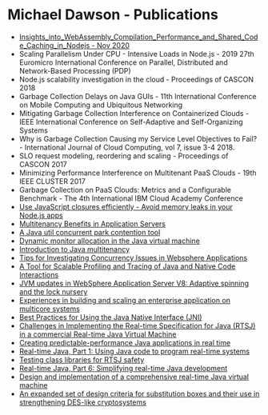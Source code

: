 # Michael Dawson - Publications
* [Insights_into_WebAssembly_Compilation_Performance_and_Shared_Code_Caching_in_Nodejs - Nov 2020](https://www.researchgate.net/publication/348810322_Insights_into_WebAssembly_Compilation_Performance_and_Shared_Code_Caching_in_Nodejs)
* Scaling Parallelism Under CPU - Intensive Loads in Node.js - 2019 27th Euromicro International Conference on Parallel, Distributed and Network-Based Processing (PDP)
* Node.js scalability investigation in the cloud - Proceedings of CASCON 2018
* Garbage Collection Delays on Java GUIs - 11th International Conference on Mobile Computing and Ubiquitous Networking
* Mitigating Garbage Collection Interference on Containerized Clouds - IEEE International Conference on Self-Adaptive and Self-Organizing Systems
* Why is Garbage Collection Causing my Service Level Objectives to Fail? - International Journal of Cloud Computing, vol 7, issue 3-4 2018.
* SLO request modeling, reordering and scaling - Proceedings of CASCON 2017
* Minimizing Performance Interference on Multitenant PaaS Clouds - 19th IEEE CLUSTER 2017
* Garbage Collection on PaaS Clouds: Metrics and a Configurable Benchmark - The 4th International IBM Cloud Academy Conference
* [Use JavaScript closures efficiently - Avoid memory leaks in your Node.js apps](http://www.ibm.com/developerworks/library/wa-use-javascript-closures-efficiently/)
* [Multitenancy Benefits in Application Servers](http://dl.acm.org/citation.cfm?id=2886461)
* [A Java util concurrent park contention tool](http://dl.acm.org/citation.cfm?id=2712389)
* [Dynamic monitor allocation in the Java virtual machine](http://dl.acm.org/citation.cfm?id=2512996)
* [Introduction to Java multitenancy](http://www.ibm.com/developerworks/java/library/j-multitenant-java/index.html?ca=drs)
* [Tips for Investigating Concurrency Issues in Websphere Applications](http://www.websphere.pe.kr/xe/was_technicalPapers/2772?ckattempt=1)
* [A Tool for Scalable Profiling and Tracing of Java and Native Code Interactions](http://ieeexplore.ieee.org/xpl/login.jsp?tp=&amp;arnumber=6042028&amp;url=http://ieeexplore.ieee.org/xpls/abs_all.jsp?arnumber=6042028)
* [JVM updates in WebSphere Application Server V8: Adaptive spinning and the lock nursery](http://www.ibm.com/developerworks/websphere/techjournal/1111_dawson/1111_dawson.html)
* [Experiences in building and scaling an enterprise application on multicore systems](http://onlinelibrary.wiley.com/doi/10.1002/cpe.1872/references)
* [Best Practices for Using the Java Native Interface (JNI)](https://www.ibm.com/developerworks/library/j-jni/)
* [Challenges in Implementing the Real-time Specification for Java (RTSJ) in a commercial Real-time Java Virtual Machine](https://ieeexplore.ieee.org/document/4519584/?arnumber=4519584)
* [Creating predictable-performance Java applications in real time](ftp://public.dhe.ibm.com/software/webservers/realtime/pdfs/WebSphere_Real_Time_Technical_Overview.pdf)
* [Real-time Java, Part 1: Using Java code to program real-time systems](http://www.ibm.com/developerworks/java/library/j-rtj1/)
* [Testing
class libraries for RTSJ safety](http://dl.acm.org/citation.cfm?id=1434790.1434800&amp;coll=DL&amp;dl=GUIDE&amp;CFID=416283607&amp;CFTOKEN=18382388)
* [Real-time Java, Part 6: Simplifying real-time Java development](http://www.ibm.com/developerworks/java/library/j-rtj6/index.html)
* [Design and implementation of a comprehensive real-time Java virtual machine](http://researcher.watson.ibm.com/researcher/files/us-bacon/Auerbach07Design.pdf)
* [An expanded set of design criteria for substitution boxes and their use in strengthening DES-like cryptosystems](http://ieeexplore.ieee.org/xpl/login.jsp?tp=&amp;arnumber=160713&amp;url=http://ieeexplore.ieee.org/iel2/518/4206/00160713.pdf?arnumber=160713)
